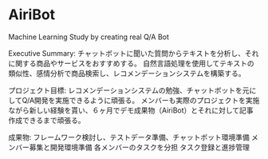 # AiriBot
Machine Learning Study by creating real Q/A Bot

Executive Summary:
チャットボットに聞いた質問からテキストを分析し、それに関する商品やサービスをおすすめする。
自然言語処理を使用してテキストの類似性、感情分析で商品検索し、レコメンデーションシステムを構築する。


プロジェクト目標:
レコメンデーションシステムの勉強、チャットボットを元にしてQ/A開発を実施できるように頑張る。
メンバーも実際のプロジェクトを実施ながら新しい経験を貰い、６ヶ月でデモ成果物（AiriBot）とそれに対して記事作成できるまで頑張る。


成果物:
フレームワーク検討し、テストデータ準備、チャットボット環境準備
メンバー募集と開発環境準備
各メンバーのタスクを分担
タスク登録と進捗管理
